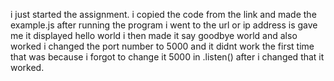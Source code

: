 i just started the assignment.
i copied the code from the link and made the example.js
after running the program i went to the url or ip address is gave me
it displayed hello world
i then made it say goodbye world and also worked
i changed the port number to 5000 and it didnt work the first time
that was because i forgot to change it 5000 in .listen()
after i changed that it worked.
